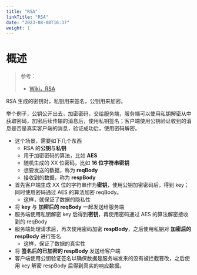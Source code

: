```yaml
---
title: "RSA"
linkTitle: "RSA"
date: "2023-08-08T16:37"
weight: 1
---
```


# 概述

> 参考：
> 
> - [Wiki，RSA](https://en.wikipedia.org/wiki/RSA_(cryptosystem))

RSA 生成的密钥对，私钥用来签名，公钥用来加密。

举个例子，公钥公开出去，加密密码，交给服务端，服务端可以使用私钥解密从中获取密码，加密后续传输的消息后，使用私钥签名；客户端使用公钥验证收到的消息是否是真实客户端的消息，验证成功后，使用密码解密。

- 这个场景，需要如下几个东西
  - RSA 的**公钥**与**私钥**
  - 用于加密密码的算法，比如 **AES**
  - 随机生成的 XX 位密码，比如 **16 位字符串密钥**
  - 想要发送的数据，称为 **reqBody**
  - 接收到的数据，称为 **respBody**
- 首先客户端生成 XX 位的字符串作为**密钥**，使用公钥加密密码后，得到 key；同时使用密码通过 AES 的算法加密 reqBody。
  - 这样，就保证了数据的隐私性
- 将 **key** 与 **加密后的 reqBody** 一起发送给服务端
- 服务端使用私钥解密 key 后得到**密钥**，再使用密码通过 AES 的算法解密接收到的 reqBody
- 服务端处理请求后，再次使用密码加密 **respBody**，之后使用私钥对 **加密后的 respBody** 进行签名
  - 这样，保证了数据的真实性
- 将 **签名后的已加密的 respBody** 发送给客户端
- 客户端使用公钥验证签名以确保数据是服务端发来的没有被拦截篡改，之后使用 key 解密 respBody 后得到真实的响应数据。


